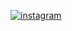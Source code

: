 [![instagram](https://img.shields.io/badge/Instagram-E4405F?style=for-the-badge&logo=instagram&logoColor=white)](https://www.instagram.com/kaua_richard.s/)
